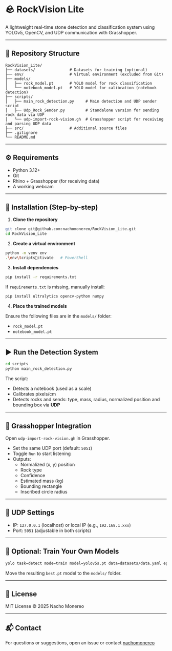 # 🪨 RockVision Lite
A lightweight real-time stone detection and classification system using YOLOv5, OpenCV, and UDP communication with Grasshopper.

---

## 📁 Repository Structure

```
RockVision_Lite/
├── datasets/               # Datasets for training (optional)
├── env/                    # Virtual environment (excluded from Git)
├── models/
│   ├── rock_model.pt       # YOLO model for rock classification
│   └── notebook_model.pt   # YOLO model for calibration (notebook detection)
├── scripts/
│   ├── main_rock_detection.py     # Main detection and UDP sender script
│   ├── Udp_Rock_Sender.py         # Standalone version for sending rock data via UDP
│   └── udp-import-rock-vision.gh  # Grasshopper script for receiving and parsing UDP data
├── src/                    # Additional source files
├── .gitignore
└── README.md
```

---

## ⚙️ Requirements

- Python 3.12+
- Git
- Rhino + Grasshopper (for receiving data)
- A working webcam

---

## 🔧 Installation (Step-by-step)

1. **Clone the repository**

```bash
git clone git@github.com:nachomonereo/RockVision_Lite.git
cd RockVision_Lite
```

2. **Create a virtual environment**

```bash
python -m venv env
.\env\Scriptsctivate   # PowerShell
```

3. **Install dependencies**

```bash
pip install -r requirements.txt
```

If `requirements.txt` is missing, manually install:

```bash
pip install ultralytics opencv-python numpy
```

4. **Place the trained models**

Ensure the following files are in the `models/` folder:

- `rock_model.pt`
- `notebook_model.pt`

---

## ▶️ Run the Detection System

```bash
cd scripts
python main_rock_detection.py
```

The script:

- Detects a notebook (used as a scale)
- Calibrates pixels/cm
- Detects rocks and sends: type, mass, radius, normalized position and bounding box via **UDP**

---

## 🧠 Grasshopper Integration

Open `udp-import-rock-vision.gh` in Grasshopper.

- Set the same UDP port (default: `5051`)
- Toggle `Run` to start listening
- Outputs:
  - Normalized (x, y) position
  - Rock type
  - Confidence
  - Estimated mass (kg)
  - Bounding rectangle
  - Inscribed circle radius

---

## 📡 UDP Settings

- IP: `127.0.0.1` (localhost) or local IP (e.g., `192.168.1.xxx`)
- Port: `5051` (adjustable in both scripts)

---

## 🧪 Optional: Train Your Own Models

```bash
yolo task=detect mode=train model=yolov5s.pt data=datasets/data.yaml epochs=100 imgsz=416
```

Move the resulting `best.pt` model to the `models/` folder.

---

## 🪪 License

MIT License © 2025 Nacho Monereo

---

## 📬 Contact

For questions or suggestions, open an issue or contact [nachomonereo](https://github.com/nachomonereo)